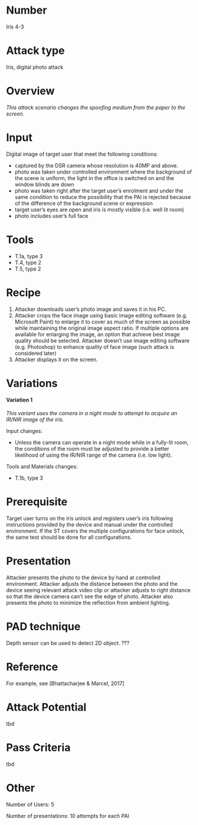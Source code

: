 Number
=======
Iris 4-3

Attack type
===========
Iris, digital photo attack

Overview
========
_This attack scenario changes the spoofing medium from the paper to the screen._

Input
======
Digital image of target user that meet the following conditions:
- captured by the DSR camera whose resolution is 40MP and above.
- photo was taken under controlled environment where the background of the scene is uniform, the light in the office is switched on and the window blinds are down
- photo was taken right after the target user’s enrolment and under the same condition to reduce the possibility that the PAI is rejected because of the difference of the background scene or expression
- target user’s eyes are open and iris is mostly visible (i.e. well lit room)
- photo includes user’s full face

Tools
=====
- T.1a, type 3
- T.4, type 2
- T.5, type 2

Recipe
======
1) Attacker downloads user’s photo image and saves it in his PC.
2) Attacker crops the face image using basic image editing software (e.g. Microsoft Paint) to enlarge it to cover as much of the screen as possible while maintaining the original image aspect ratio. If multiple options are available for enlarging the image, an option that achieve best image quality should be selected. Attacker doesn’t use image editing software (e.g. Photoshop) to enhance quality of face image (such attack is considered later)
3) Attacker displays it on the screen.

Variations
==========
#### Variation 1
_This variant uses the camera in a night mode to attempt to acquire an IR/NIR image of the iris._

Input changes:
- Unless the camera can operate in a night mode while in a fully-lit room, the conditions of the room must be adjusted to provide a better likelihood of using the IR/NIR range of the camera (i.e. low light).

Tools and Materials changes:
- T.1b, type 3

Prerequisite
============
Target user turns on the iris unlock and registers user’s iris following instructions provided by the device and manual under the controlled environment.
If the ST covers the multiple configurations for face unlock, the same test should be done for all configurations.

Presentation
============
Attacker presents the photo to the device by hand at controlled environment. Attacker adjusts the distance between the photo and the device seeing relevant attack video clip or attacker adjusts to right distance so that the device camera can’t see the edge of photo. Attacker also presents the photo to minimize the reflection from ambient lighting.

PAD technique
=============
Depth sensor can be used to detect 2D object. ???

Reference
=========
For example, see [Bhattacharjee & Marcel, 2017]

Attack Potential
================
tbd

Pass Criteria
=============
tbd

Other
=====
Number of Users: 5

Number of presentations: 10 attempts for each PAI
